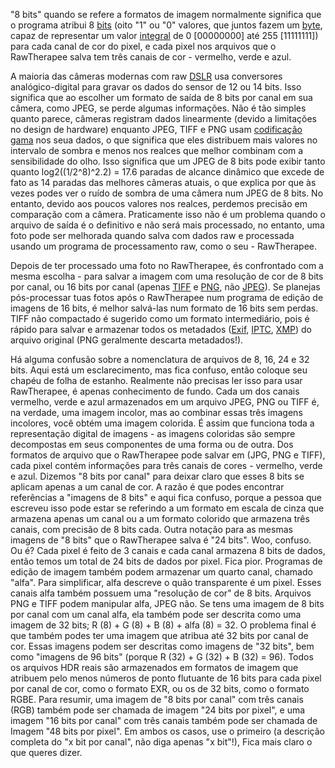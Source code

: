 "8 bits" quando se refere a formatos de imagem normalmente significa que
o programa atribui 8 [bits](https://en.wikipedia.org/wiki/Bit) (oito "1"
ou "0" valores, que juntos fazem um
[byte](https://en.wikipedia.org/wiki/Byte), capaz de representar um
valor [integral](https://en.wikipedia.org/wiki/Integer) de 0
\[00000000\] até 255 \[11111111\]) para cada canal de cor do pixel, e
cada pixel nos arquivos que o RawTherapee salva tem três canais de cor -
vermelho, verde e azul.

A maioria das câmeras modernas com raw
[DSLR](https://en.wikipedia.org/wiki/DSLR) usa conversores
analógico-digital para gravar os dados do sensor de 12 ou 14 bits. Isso
significa que ao escolher um formato de saída de 8 bits por canal em sua
câmera, como JPEG, se perde algumas informações. Não é tão simples
quanto parece, câmeras registram dados linearmente (devido a limitações
no design de hardware) enquanto JPEG, TIFF e PNG usam [codificação
gama](https://en.wikipedia.org/wiki/Gamma_correction) nos seua dados, o
que significa que eles distribuem mais valores no intervalo de sombra e
menos nos realces que melhor combinam com a sensibilidade do olho. Isso
significa que um JPEG de 8 bits pode exibir tanto quanto
log2((1/2^8)^2.2) = 17.6 paradas de alcance dinâmico que excede de fato
as 14 paradas das melhores câmeras atuais, o que explica por que às
vezes podes ver o ruído de sombra de uma câmera num JPEG de 8 bits. No
entanto, devido aos poucos valores nos realces, perdemos precisão em
comparação com a câmera. Praticamente isso não é um problema quando o
arquivo de saída é o definitivo e não será mais processado, no entanto,
uma foto pode ser melhorada quando salva com dados raw e processada
usando um programa de processamento raw, como o seu - RawTherapee.

Depois de ter processado uma foto no RawTherapee, és confrontado com a
mesma escolha - para salvar a imagem com uma resolução de cor de 8 bits
por canal, ou 16 bits por canal (apenas
[TIFF](https://en.wikipedia.org/wiki/TIFF) e
[PNG](https://en.wikipedia.org/wiki/Portable_Network_Graphics), não
[JPEG](https://en.wikipedia.org/wiki/JPEG)). Se planejas pós-processar
tuas fotos após o RawTherapee num programa de edição de imagens de 16
bits, é melhor salvá-las num formato de 16 bits sem perdas. TIFF não
compactado é sugerido como um formato intermediário, pois é rápido para
salvar e armazenar todos os metadados
([Exif](https://en.wikipedia.org/wiki/Exif),
[IPTC](https://en.wikipedia.org/wiki/IPTC_Information_Interchange_Model),
[XMP](https://en.wikipedia.org/wiki/Extensible_Metadata_Platform)) do
arquivo original (PNG geralmente descarta metadados!).

Há alguma confusão sobre a nomenclatura de arquivos de 8, 16, 24 e 32
bits. Aqui está um esclarecimento, mas fica confuso, então coloque seu
chapéu de folha de estanho. Realmente não precisas ler isso para usar
RawTherapee, é apenas conhecimento de fundo. Cada um dos canais
vermelho, verde e azul armazenados em um arquivo JPEG, PNG ou TIFF é, na
verdade, uma imagem incolor, mas ao combinar essas três imagens
incolores, você obtém uma imagem colorida. É assim que funciona toda a
representação digital de imagens - as imagens coloridas são sempre
decompostas em seus componentes de uma forma ou de outra. Dos formatos
de arquivo que o RawTherapee pode salvar em (JPG, PNG e TIFF), cada
pixel contém informações para três canais de cores - vermelho, verde e
azul. Dizemos "8 bits por canal" para deixar claro que esses 8 bits se
aplicam apenas a um canal de cor. A razão é que podes encontrar
referências a "imagens de 8 bits" e aqui fica confuso, porque a pessoa
que escreveu isso pode estar se referindo a um formato em escala de
cinza que armazena apenas um canal ou a um formato colorido que armazena
três canais, com precisão de 8 bits cada. Outra notação para as mesmas
imagens de "8 bits" que o RawTherapee salva é "24 bits". Woo, confuso.
Ou é? Cada pixel é feito de 3 canais e cada canal armazena 8 bits de
dados, então temos um total de 24 bits de dados por pixel. Fica pior.
Programas de edição de imagem também podem armazenar um quarto canal,
chamado "alfa". Para simplificar, alfa descreve o quão transparente é um
pixel. Esses canais alfa também possuem uma "resolução de cor" de 8
bits. Arquivos PNG e TIFF podem manipular alfa, JPEG não. Se tens uma
imagem de 8 bits por canal com um canal alfa, ela também pode ser
descrita como uma imagem de 32 bits; R (8) + G (8) + B (8) + alfa (8) =
32. O problema final é que também podes ter uma imagem que atribua até
32 bits por canal de cor. Essas imagens podem ser descritas como imagens
de "32 bits", bem como "imagens de 96 bits" (porque R (32) + G (32) + B
(32) = 96). Todos os arquivos HDR reais são armazenados em formatos de
imagem que atribuem pelo menos números de ponto flutuante de 16 bits
para cada pixel por canal de cor, como o formato EXR, ou os de 32 bits,
como o formato RGBE. Para resumir, uma imagem de "8 bits por canal" com
três canais (RGB) também pode ser chamada de imagem "24 bits por pixel",
e uma imagem "16 bits por canal" com três canais também pode ser chamada
de Imagem "48 bits por pixel". Em ambos os casos, use o primeiro (a
descrição completa do "x bit por canal", não diga apenas "x bit"!), Fica
mais claro o que queres dizer.
